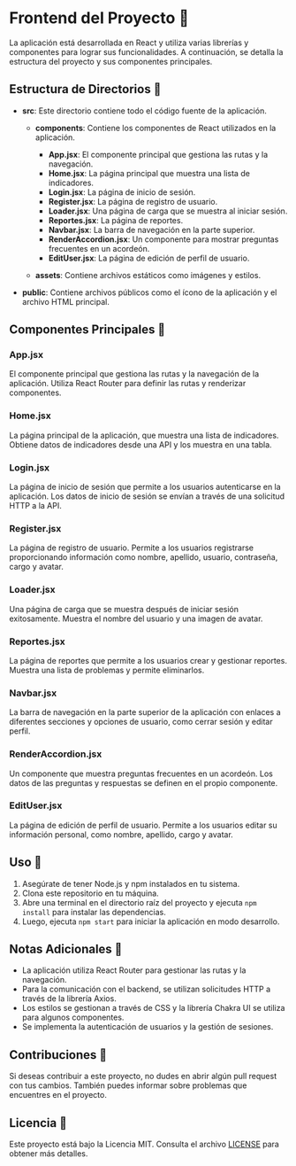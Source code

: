 # Frontend del Proyecto 🚀

La aplicación está desarrollada en React y utiliza varias librerías y componentes para lograr sus funcionalidades. A continuación, se detalla la estructura del proyecto y sus componentes principales.

## Estructura de Directorios 📁

- **src**: Este directorio contiene todo el código fuente de la aplicación.

  - **components**: Contiene los componentes de React utilizados en la aplicación.
    - **App.jsx**: El componente principal que gestiona las rutas y la navegación.
    - **Home.jsx**: La página principal que muestra una lista de indicadores.
    - **Login.jsx**: La página de inicio de sesión.
    - **Register.jsx**: La página de registro de usuario.
    - **Loader.jsx**: Una página de carga que se muestra al iniciar sesión.
    - **Reportes.jsx**: La página de reportes.
    - **Navbar.jsx**: La barra de navegación en la parte superior.
    - **RenderAccordion.jsx**: Un componente para mostrar preguntas frecuentes en un acordeón.
    - **EditUser.jsx**: La página de edición de perfil de usuario.

  - **assets**: Contiene archivos estáticos como imágenes y estilos.
  
- **public**: Contiene archivos públicos como el ícono de la aplicación y el archivo HTML principal.

## Componentes Principales 📌

### App.jsx

El componente principal que gestiona las rutas y la navegación de la aplicación. Utiliza React Router para definir las rutas y renderizar componentes.

### Home.jsx

La página principal de la aplicación, que muestra una lista de indicadores. Obtiene datos de indicadores desde una API y los muestra en una tabla.

### Login.jsx

La página de inicio de sesión que permite a los usuarios autenticarse en la aplicación. Los datos de inicio de sesión se envían a través de una solicitud HTTP a la API.

### Register.jsx

La página de registro de usuario. Permite a los usuarios registrarse proporcionando información como nombre, apellido, usuario, contraseña, cargo y avatar.

### Loader.jsx

Una página de carga que se muestra después de iniciar sesión exitosamente. Muestra el nombre del usuario y una imagen de avatar.

### Reportes.jsx

La página de reportes que permite a los usuarios crear y gestionar reportes. Muestra una lista de problemas y permite eliminarlos.

### Navbar.jsx

La barra de navegación en la parte superior de la aplicación con enlaces a diferentes secciones y opciones de usuario, como cerrar sesión y editar perfil.

### RenderAccordion.jsx

Un componente que muestra preguntas frecuentes en un acordeón. Los datos de las preguntas y respuestas se definen en el propio componente.

### EditUser.jsx

La página de edición de perfil de usuario. Permite a los usuarios editar su información personal, como nombre, apellido, cargo y avatar.

## Uso 🚦

1. Asegúrate de tener Node.js y npm instalados en tu sistema.
2. Clona este repositorio en tu máquina.
3. Abre una terminal en el directorio raíz del proyecto y ejecuta `npm install` para instalar las dependencias.
4. Luego, ejecuta `npm start` para iniciar la aplicación en modo desarrollo.

## Notas Adicionales 📝

- La aplicación utiliza React Router para gestionar las rutas y la navegación.
- Para la comunicación con el backend, se utilizan solicitudes HTTP a través de la librería Axios.
- Los estilos se gestionan a través de CSS y la librería Chakra UI se utiliza para algunos componentes.
- Se implementa la autenticación de usuarios y la gestión de sesiones.

## Contribuciones 🤝

Si deseas contribuir a este proyecto, no dudes en abrir algún pull request con tus cambios. También puedes informar sobre problemas que encuentres en el proyecto.

## Licencia 📜

Este proyecto está bajo la Licencia MIT. Consulta el archivo [LICENSE](../LICENSE) para obtener más detalles.
